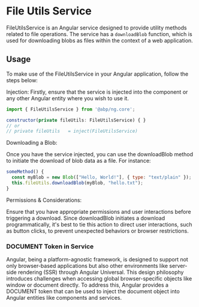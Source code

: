 # File Utils Service
FileUtilsService is an Angular service designed to provide utility methods related to file operations. The service has a `downloadBlob` function, which is used for downloading blobs as files within the context of a web application.

## Usage

To make use of the FileUtilsService in your Angular application, follow the steps below:

Injection:
Firstly, ensure that the service is injected into the component or any other Angular entity where you wish to use it.

```js
import { FileUtilsService } from '@abp/ng.core';

constructor(private fileUtils: FileUtilsService) { }
// or
// private fileUtils   = inject(FileUtilsService)
```

Downloading a Blob:

Once you have the service injected, you can use the downloadBlob method to initiate the download of blob data as a file. For instance:

```js
someMethod() {
  const myBlob = new Blob(["Hello, World!"], { type: "text/plain" });
  this.fileUtils.downloadBlob(myBlob, "hello.txt");
}
```

Permissions & Considerations:

Ensure that you have appropriate permissions and user interactions before triggering a download. Since downloadBlob initiates a download programmatically, it's best to tie this action to direct user interactions, such as button clicks, to prevent unexpected behaviors or browser restrictions.


### DOCUMENT Token in Service

Angular, being a platform-agnostic framework, is designed to support not only browser-based applications but also other environments like server-side rendering (SSR) through Angular Universal. This design philosophy introduces challenges when accessing global browser-specific objects like window or document directly. To address this, Angular provides a DOCUMENT token that can be used to inject the document object into Angular entities like components and services.
